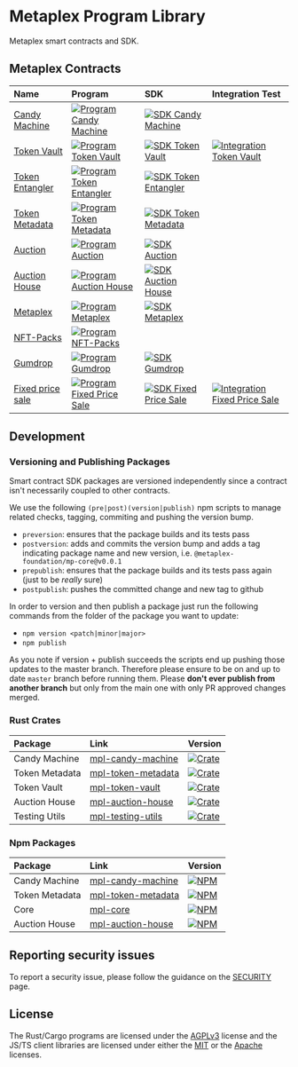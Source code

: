 # Metaplex Program Library

Metaplex smart contracts and SDK.

## Metaplex Contracts

| Name                                   | Program                                                                       | SDK                                                                           | Integration Test                                                                   |
| :------------------------------------- | :---------------------------------------------------------------------------- | :---------------------------------------------------------------------------  | :--------------------------------------------------------------------------------- |
| [Candy Machine](./candy-machine)       | [![Program Candy Machine][p-candy-machine-svg]][p-candy-machine-yml]          | [![SDK Candy Machine][sdk-candy-machine-svg]][sdk-candy-machine-yml]          |                                                                                    |
| [Token Vault](./token-vault)           | [![Program Token Vault][p-token-vault-svg]][p-token-vault-yml]                | [![SDK Token Vault][sdk-token-vault-svg]][sdk-token-vault-yml]                | [![Integration Token Vault][i-token-vault-svg]][i-token-vault-yml]                 |
| [Token Entangler](./token-entangler)   | [![Program Token Entangler][p-token-entangler-svg]][p-token-entangler-yml]    | [![SDK Token Entangler][sdk-token-entangler-svg]][sdk-token-entangler-yml]    |                                                                                    |
| [Token Metadata](./token-metadata)     | [![Program Token Metadata][p-token-metadata-svg]][p-token-metadata-yml]       | [![SDK Token Metadata][sdk-token-metadata-svg]][sdk-token-metadata-yml]       |                                                                                    |
| [Auction](./auction)                   | [![Program Auction][p-auction-svg]][p-auction-yml]                            | [![SDK Auction][sdk-auction-svg]][sdk-auction-yml]                            |                                                                                    |
| [Auction House](./auction-house)       | [![Program Auction House][p-auction-house-svg]][p-auction-house-yml]          | [![SDK Auction House][sdk-auction-house-svg]][sdk-auction-house-yml]          |                                                                                    |
| [Metaplex](./metaplex)                 | [![Program Metaplex][p-metaplex-svg]][p-metaplex-yml]                         | [![SDK Metaplex][sdk-metaplex-svg]][sdk-metaplex-yml]                         |                                                                                    |
| [NFT-Packs](./nft-packs)               | [![Program NFT-Packs][p-nft-packs-svg]][p-nft-packs-yml]                      |                                                                               |                                                                                    |
| [Gumdrop](./gumdrop)                   | [![Program Gumdrop][p-gumdrop-svg]][p-gumdrop-yml]                            | [![SDK Gumdrop][sdk-gumdrop-svg]][sdk-gumdrop-yml]                            |                                                                                    |
| [Fixed price sale](./fixed-price-sale) | [![Program Fixed Price Sale][p-fixed-price-sale-svg]][p-fixed-price-sale-yml] | [![SDK Fixed Price Sale][sdk-fixed-price-sale-svg]][sdk-fixed-price-sale-yml] | [![Integration Fixed Price Sale][i-fixed-price-sale-svg]][i-fixed-price-sale-yml]  |


## Development

### Versioning and Publishing Packages

Smart contract SDK packages are versioned independently since a contract isn't necessarily coupled
to other contracts.

We use the following `(pre|post)(version|publish)` npm scripts to manage related checks, tagging,
commiting and pushing the version bump.

- `preversion`: ensures that the package builds and its tests pass
- `postversion`: adds and commits the version bump and adds a tag indicating package name and new
  version, i.e. `@metaplex-foundation/mp-core@v0.0.1`
- `prepublish`: ensures that the package builds and its tests pass again (just to be _really_ sure)
- `postpublish`: pushes the committed change and new tag to github

In order to version and then publish a package just run the following commands from the folder of
the package you want to update:

- `npm version <patch|minor|major>`
- `npm publish`

As you note if version + publish succeeds the scripts end up pushing those updates to the master
branch. Therefore please ensure to be on and up to date `master` branch before running them. Please
**don't ever publish from another branch** but only from the main one with only PR approved changes
merged.

### Rust Crates

| Package          | Link                                            | Version                                                        |
| :--------------- | :---------------------------------------------- | :------------------------------------------------------------- |
| Candy Machine    | [mpl-candy-machine][mpl-candy-machine-crate]    | [![Crate][mpl-candy-machine-img]][mpl-candy-machine-crate]     |
| Token Metadata   | [mpl-token-metadata][mpl-token-metadata-crate]  | [![Crate][mpl-token-metadata-img]][mpl-token-metadata-crate]   |
| Token Vault      | [mpl-token-vault][mpl-token-vault-crate]        | [![Crate][mpl-token-vault-img]][mpl-token-vault-crate]         |
| Auction House    | [mpl-auction-house][mpl-auction-house-crate]    | [![Crate][mpl-auction-house-img]][mpl-auction-house-crate]     |
| Testing Utils    | [mpl-testing-utils][mpl-testing-utils-crate]    | [![Crate][mpl-testing-utils-img]][mpl-testing-utils-crate]     |

### Npm Packages

| Package        | Link                                          | Version                                                    |
| :------------- | :-------------------------------------------- | :--------------------------------------------------------- |
| Candy Machine  | [mpl-candy-machine][mpl-candy-machine-npm]    | [![NPM][mpl-candy-machine-nimg]][mpl-candy-machine-npm]    |
| Token Metadata | [mpl-token-metadata][mpl-token-metadata-npm]  | [![NPM][mpl-token-metadata-nimg]][mpl-token-metadata-npm]  |
| Core           | [mpl-core][mpl-core-npm]                      | [![NPM][mpl-core-nimg]][mpl-core-npm]                      |
| Auction House  | [mpl-auction-house][mpl-auction-house-npm]    | [![NPM][mpl-auction-house-nimg]][mpl-auction-house-npm]    |

## Reporting security issues

To report a security issue, please follow the guidance on the [SECURITY](.github/SECURITY.md) page.

## License

The Rust/Cargo programs are licensed under the [AGPLv3](https://www.gnu.org/licenses/agpl-3.0.txt) license and the JS/TS client libraries are licensed under either the [MIT](https://www.mit.edu/~amini/LICENSE.md) or the [Apache](https://www.apache.org/licenses/LICENSE-2.0.txt) licenses.

<!-- ===================================== -->
<!-- Links for badges and such shown above -->
<!-- Please add any links you add to the   -->
<!-- readme here instead of inlining them  -->
<!-- ===================================== -->

<!-- Program Badges -->
[p-candy-machine-yml]:https://github.com/metaplex/teamplex/actions/workflows/program-candy-machine.yml
[p-candy-machine-svg]:https://github.com/metaplex/metaplex-program-library/actions/workflows/program-candy-machine.yml/badge.svg
[p-token-vault-yml]:https://github.com/metaplex/teamplex/actions/workflows/program-token-vault.yml
[p-token-vault-svg]:https://github.com/metaplex/metaplex-program-library/actions/workflows/program-token-vault.yml/badge.svg
[p-token-entangler-yml]:https://github.com/metaplex/teamplex/actions/workflows/program-token-entangler.yml
[p-token-entangler-svg]:https://github.com/metaplex/metaplex-program-library/actions/workflows/program-token-entangler.yml/badge.svg
[p-token-metadata-yml]:https://github.com/metaplex/teamplex/actions/workflows/program-token-metadata.yml
[p-token-metadata-svg]:https://github.com/metaplex/metaplex-program-library/actions/workflows/program-token-metadata.yml/badge.svg
[p-auction-yml]:https://github.com/metaplex/teamplex/actions/workflows/program-auction.yml
[p-auction-svg]:https://github.com/metaplex/metaplex-program-library/actions/workflows/program-auction.yml/badge.svg
[p-auction-house-yml]:https://github.com/metaplex/teamplex/actions/workflows/program-auction-house.yml
[p-auction-house-svg]:https://github.com/metaplex/metaplex-program-library/actions/workflows/program-auction-house.yml/badge.svg
[p-metaplex-yml]:https://github.com/metaplex/teamplex/actions/workflows/program-metaplex.yml
[p-metaplex-svg]:https://github.com/metaplex/metaplex-program-library/actions/workflows/program-metaplex.yml/badge.svg
[p-nft-packs-yml]:https://github.com/metaplex/metaplex-program-library/actions/workflows/program-nft-packs.yml
[p-nft-packs-svg]:https://github.com/metaplex/metaplex-program-library/actions/workflows/program-nft-packs.yml/badge.svg
[p-gumdrop-yml]:https://github.com/metaplex/teamplex/actions/workflows/program-gumdrop.yml
[p-gumdrop-svg]:https://github.com/metaplex/metaplex-program-library/actions/workflows/program-gumdrop.yml/badge.svg
[p-fixed-price-sale-yml]:https://github.com/metaplex/metaplex-program-library/actions/workflows/program-fixed-price-sale.yml
[p-fixed-price-sale-svg]:https://github.com/metaplex/metaplex-program-library/actions/workflows/program-fixed-price-sale.yml/badge.svg

<!-- SDK Badges  -->
[sdk-candy-machine-yml]:https://github.com/metaplex/metaplex-program-library/actions/workflows/sdk-candy-machine.yml
[sdk-candy-machine-svg]:https://github.com/metaplex/metaplex-program-library/actions/workflows/sdk-candy-machine.yml/badge.svg
[sdk-token-vault-yml]:https://github.com/metaplex/metaplex-program-library/actions/workflows/sdk-token-vault.yml
[sdk-token-vault-svg]:https://github.com/metaplex/metaplex-program-library/actions/workflows/sdk-token-vault.yml/badge.svg
[sdk-token-entangler-yml]:https://github.com/metaplex/metaplex-program-library/actions/workflows/sdk-token-entangler.yml
[sdk-token-entangler-svg]:https://github.com/metaplex/metaplex-program-library/actions/workflows/sdk-token-entangler.yml/badge.svg
[sdk-token-metadata-yml]:https://github.com/metaplex/metaplex-program-library/actions/workflows/sdk-token-metadata.yml
[sdk-token-metadata-svg]:https://github.com/metaplex/metaplex-program-library/actions/workflows/sdk-token-metadata.yml/badge.svg
[sdk-auction-yml]:https://github.com/metaplex/metaplex-program-library/actions/workflows/sdk-auction.yml
[sdk-auction-svg]:https://github.com/metaplex/metaplex-program-library/actions/workflows/sdk-auction.yml/badge.svg
[sdk-auction-house-yml]:https://github.com/metaplex/metaplex-program-library/actions/workflows/sdk-auction-house.yml
[sdk-auction-house-svg]:https://github.com/metaplex/metaplex-program-library/actions/workflows/sdk-auction-house.yml/badge.svg
[sdk-metaplex-yml]:https://github.com/metaplex/metaplex-program-library/actions/workflows/sdk-metaplex.yml
[sdk-metaplex-svg]:https://github.com/metaplex/metaplex-program-library/actions/workflows/sdk-metaplex.yml/badge.svg
[sdk-gumdrop-yml]:https://github.com/metaplex/metaplex-program-library/actions/workflows/sdk-gumdrop.yml
[sdk-gumdrop-svg]:https://github.com/metaplex/metaplex-program-library/actions/workflows/sdk-gumdrop.yml/badge.svg
[sdk-fixed-price-sale-yml]:https://github.com/metaplex-foundation/metaplex-program-library/actions/workflows/sdk-fixed-price-sale.yml
[sdk-fixed-price-sale-svg]:https://github.com/metaplex-foundation/metaplex-program-library/actions/workflows/sdk-fixed-price-sale.yml/badge.svg

<!-- Integration Badges -->
[i-token-vault-svg]:https://github.com/metaplex-foundation/metaplex-program-library/actions/workflows/integration-token-vault.yml/badge.svg
[i-token-vault-yml]:https://github.com/metaplex-foundation/metaplex-program-library/actions/workflows/integration-token-vault.yml
[i-fixed-price-sale-svg]:https://github.com/metaplex-foundation/metaplex-program-library/actions/workflows/integration-fixed-price-sale.yml/badge.svg
[i-fixed-price-sale-yml]:https://github.com/metaplex-foundation/metaplex-program-library/actions/workflows/integration-fixed-price-sale.yml

<!-- Crates -->
[mpl-candy-machine-crate]:https://crates.io/crates/mpl-candy-machine
[mpl-token-metadata-crate]:https://crates.io/crates/mpl-token-metadata
[mpl-token-vault-crate]:https://crates.io/crates/mpl-token-vault
[mpl-auction-house-crate]:https://crates.io/crates/mpl-auction-house
[mpl-testing-utils-crate]:https://crates.io/crates/mpl-testing-utils
[mpl-candy-machine-img]:https://img.shields.io/crates/v/mpl-candy-machine
[mpl-token-metadata-img]:https://img.shields.io/crates/v/mpl-token-metadata
[mpl-token-vault-img]:https://img.shields.io/crates/v/mpl-token-vault
[mpl-auction-house-img]:https://img.shields.io/crates/v/mpl-auction-house
[mpl-testing-utils-img]:https://img.shields.io/crates/v/mpl-testing-utils

<!-- NPM Packages -->
[mpl-candy-machine-npm]:https://www.npmjs.com/package/@metaplex-foundation/mpl-candy-machine
[mpl-token-metadata-npm]:https://www.npmjs.com/package/@metaplex-foundation/mpl-token-metadata
[mpl-core-npm]:https://www.npmjs.com/package/@metaplex-foundation/mpl-core
[mpl-auction-house-npm]:https://www.npmjs.com/package/@metaplex-foundation/mpl-auction-house
[mpl-candy-machine-nimg]:https://img.shields.io/npm/v/@metaplex-foundation/mpl-candy-machine
[mpl-token-metadata-nimg]:https://img.shields.io/npm/v/@metaplex-foundation/mpl-token-metadata
[mpl-core-nimg]:https://img.shields.io/npm/v/@metaplex-foundation/mpl-core
[mpl-auction-house-nimg]:https://img.shields.io/npm/v/@metaplex-foundation/mpl-auction-house

